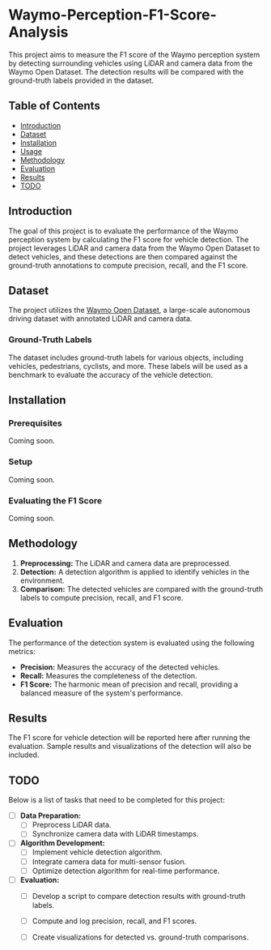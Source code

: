 # Waymo-Perception-F1-Score-Analysis

This project aims to measure the F1 score of the Waymo perception system by detecting surrounding vehicles using LiDAR and camera data from the Waymo Open Dataset. The detection results will be compared with the ground-truth labels provided in the dataset.

## Table of Contents

- [Introduction](#introduction)
- [Dataset](#dataset)
- [Installation](#installation)
- [Usage](#usage)
- [Methodology](#methodology)
- [Evaluation](#evaluation)
- [Results](#results)
- [TODO](#todo)

## Introduction

The goal of this project is to evaluate the performance of the Waymo perception system by calculating the F1 score for vehicle detection. The project leverages LiDAR and camera data from the Waymo Open Dataset to detect vehicles, and these detections are then compared against the ground-truth annotations to compute precision, recall, and the F1 score.

## Dataset

The project utilizes the [Waymo Open Dataset](https://waymo.com/open/), a large-scale autonomous driving dataset with annotated LiDAR and camera data.

### Ground-Truth Labels

The dataset includes ground-truth labels for various objects, including vehicles, pedestrians, cyclists, and more. These labels will be used as a benchmark to evaluate the accuracy of the vehicle detection.

## Installation

### Prerequisites

Coming soon.

### Setup

Coming soon.

### Evaluating the F1 Score

Coming soon.

## Methodology

1. **Preprocessing:** The LiDAR and camera data are preprocessed.
2. **Detection:** A detection algorithm is applied to identify vehicles in the environment.
3. **Comparison:** The detected vehicles are compared with the ground-truth labels to compute precision, recall, and F1 score.

## Evaluation

The performance of the detection system is evaluated using the following metrics:

- **Precision:** Measures the accuracy of the detected vehicles.
- **Recall:** Measures the completeness of the detection.
- **F1 Score:** The harmonic mean of precision and recall, providing a balanced measure of the system's performance.

## Results

The F1 score for vehicle detection will be reported here after running the evaluation. Sample results and visualizations of the detection will also be included.

## TODO

Below is a list of tasks that need to be completed for this project:

- [ ] **Data Preparation:**
  - [ ] Preprocess LiDAR data.
  - [ ] Synchronize camera data with LiDAR timestamps.
  
- [ ] **Algorithm Development:**
  - [ ] Implement vehicle detection algorithm.
  - [ ] Integrate camera data for multi-sensor fusion.
  - [ ] Optimize detection algorithm for real-time performance.

- [ ] **Evaluation:**
  - [ ] Develop a script to compare detection results with ground-truth labels.
  - [ ] Compute and log precision, recall, and F1 scores.
  - [ ] Create visualizations for detected vs. ground-truth comparisons.



